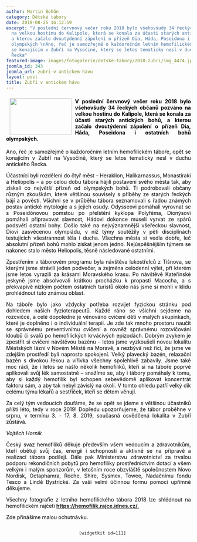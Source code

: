 ```yaml
---
author: Martin Bohůn
category: Dětské tábory
date: 2018-08-26 16:12:59
excerpt: "V poslední červnový večer roku 2018 bylo všehovšudy 34 řeckých občanů pozváno
  na velkou hostinu do Kalipole, která se konala za účasti starých antických bohů,
  a kterou začalo dvoutýdenní zápolení o přízeň Dia, Háda, Poseidona i ostatních bohů
  olympských \nAno, řeč je samozřejmě o každoročním letním hemofilickém táboře, opět
  se konajícím v Zubří na Vysočině, který se letos tematicky nesl v duchu antického
  Řecka"
featured-image: images/fotogalerie/detske-tabory/2018-zubri/img_4474.jpg
joomla_id: 343
joomla_url: zubri-v-antickem-havu
layout: post
title: Zubří v antickém hávu
---
```


<h4 style="text-align: justify;">
 <span style="color: #000000;">
  <img border="0" height="100" src="{{ site.baseurl }}/images/fotogalerie/detske-tabory/2018-zubri/img_4474.jpg" style="float: left; margin-left: 10px; margin-right: 10px;" width="168"/>
  V poslední červnový večer roku 2018 bylo všehovšudy 34 řeckých občanů pozváno na velkou hostinu do Kalipole, která se konala za účasti starých antických bohů, a kterou začalo dvoutýdenní zápolení o přízeň Dia, Háda, Poseidona i ostatních bohů olympských.
 </span>
</h4>
<p style="text-align: justify;">
 <span style="color: #000000;">
  Ano, řeč je samozřejmě o každoročním letním hemofilickém táboře, opět se konajícím v Zubří na Vysočině, který se letos tematicky nesl v duchu antického Řecka.
 </span>
</p>
<p style="text-align: justify;">
 <span style="color: #000000;">
  Účastníci byli rozděleni do čtyř měst – Heraklion, Halikarnassus, Monastiraki a Heliopolis – a po celou dobu tábora hájili postavení svého města tak, aby získali co největší přízeň od olympských bohů. Ti podrobovali občany různým zkouškám, které většinou souvisely s příběhy ze starých řeckých bájí a pověstí. Všichni se v průběhu tábora seznamovali s řadou známých postav antické mytologie a s jejich osudy. Odysseovi pomáhali vyrovnat se s Poseidónovou pomstou po přelstění kyklopa Polyféma, Dionýsovi pomáhali připravovat slavnost, Hádovi dokonce museli vyrvat ze spárů podsvětí ostatní bohy. Došlo také na nejvýznamnější všeřeckou slavnost, Diovi zasvěcenou olympiádu, v níž týmy soutěžily v pěti disciplínách testujících všestrannost těla i ducha. Všechna města si vedla dobře, leč absolutní přízeň bohů mohlo získat jenom jedno. Nejúspěšnějším týmem se nakonec stalo město Heliopolis, těsně následované ostatními.
 </span>
</p>
<p style="text-align: justify;">
 <span style="color: #000000;">
  Zpestřením v táborovém programu byla návštěva lukostřelců z Tišnova, se kterými jsme strávili jeden podvečer, a zejména celodenní výlet, při kterém jsme letos vyrazili za krásami Moravského krasu. Po návštěvě Kateřinské jeskyně jsme absolvovali krátkou procházku k propasti Macocha, a s překvapivě nízkým počtem ostatních turistů okolo nás jsme si mohli v klidu prohlédnout tuto známou oblast.
 </span>
</p>
<p style="text-align: justify;">
 <span style="color: #000000;">
  Na táboře bylo jako vždycky potřeba rozvíjet fyzickou stránku pod dohledem našich fyzioterapeutů. Každé ráno se všichni sejdeme na rozcvičce, a celé dopoledne je věnováno cvičení dětí v malých skupinkách, které je doplněno i o individuální terapii. Je zde tak mnoho prostoru naučit se správnému preventivnímu cvičení a rovněž správnému rozcvičování kloubů či svalů po hemofilických krvácivých epizodách. Dobrým zvykem je zpestřit si cvičení návštěvou bazénu – letos jsme vyzkoušeli novou lokalitu Městských lázní v Novém Městě na Moravě, a nezbývá než říci, že jsme ve zdejším prostředí byli naprosto spokojení. Velký plavecký bazén, relaxační bazén s divokou řekou a vířivka všechny spolehlivě zabavily. Jsme také moc rádi, že i letos se našlo několik hemofiliků, kteří si na táboře poprvé aplikovali svůj lék samostatně – snažíme se, aby i tábory pomáhaly k tomu, aby si každý hemofilik byl schopen sebevědomě aplikovat koncentrát faktoru sám, a aby tak nebyl závislý na okolí. V tomto ohledu patří velký dík celému týmu lékařů a sestřiček, kteří se dětem věnují.
 </span>
</p>
<p style="text-align: justify;">
 <span style="color: #000000;">
  Za celý tým vedoucích doufáme, že se opět se jdeme s většinou účastníků příští léto, tedy v roce 2019! Dopředu upozorňujeme, že tábor proběhne v srpnu, v termínu 3. - 17. 8. 2019, současná osvědčená lokalita v Zubří zůstává.
 </span>
</p>
<p style="text-align: justify;">
 <em>
  <span style="color: #000000;">
   Vojtěch Horník
  </span>
 </em>
</p>
<p style="text-align: justify;">
 <span style="color: #000000;">
  Český svaz hemofiliků děkuje především všem vedoucím a zdravotníkům, kteří obětují svůj čas, energii i schopnosti a aktivně se na přípravě a realizaci tábora podílejí. Dále pak Ministerstvu zdravotnictví za trvalou podporu rekondičních pobytů pro hemofiliky prostřednictvím dotací a všem velkým i malým sponzorům, v letošním roce obzvláště společnostem Novo Nordisk, Octaphamra, Roche, Shire, Sysmex, Towee, Nadačnímu fondu Tesco a Lindě Bystrické. Za vaši velmi účinnou formu pomoci upřímně děkujeme.
 </span>
</p>
<p style="text-align: justify;">
 <span style="color: #000000;">
  <span>
   Všechny fotografie z letního hemofilického tábora 2018 lze shlédnout na hemofilickém rajčeti
   <strong>
    <a href="https://hemofilik.rajce.idnes.cz/" target="_blank" title="Fotografie z letního hemofilického tábora 2018">
     https://hemofilik.rajce.idnes.cz/.
    </a>
   </strong>
  </span>
 </span>
</p>
<p style="text-align: justify;">
 <span style="color: #000000;">
  <span>
   <span style="color: #000000;">
    Zde přinášíme malou ochutnávku.
   </span>
  </span>
 </span>
</p>
<p style="text-align: center;">
 <span>
  <code>
   [widgetkit id=111]
  </code>
 </span>
</p>